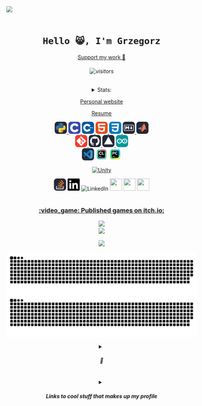 <!-- individual links and https://simpleicons.org/ !-->
<!-- in your header -->
<link rel="stylesheet" href="https://cdn.jsdelivr.net/gh/devicons/devicon@latest/devicon.min.css">

<div align="center">
<img src="https://media1.giphy.com/media/OfgFXNVi8gnEXvbske/giphy.gif" height="50" align="left"/><br><br>

</div>

<div align="center">
  
# `Hello 😸, I'm Grzegorz`
<a href="https://www.buymeacoffee.com/jirafey"> Support my work 💛</a>
  
###### ![visitors](https://vbr.wocr.tk/badge?page_id=Jirafey.Jirafey&lcolor=F4E892&color=F0CD7B&style=for-the-badge&logo=Github&logoColor=000000)  
  
<details>
<summary>Stats:</summary>
<img src="https://github-readme-stats-k4xr.vercel.app/api/top-langs/?username=Jirafey&langs_count=4&layout=compact&bg_color=20,f4e892,f1ce7d,f5e58d,f0cd7b,f0cd7b&title_color=4B311A&text_color=000&count_private=true&hide_border=true"count_private=true&theme=deafult" style="width: 50%; max-width: 50%; min-width: 50%;">
<img alt="GitHub stats" src="https://github-readme-stats-k4xr.vercel.app/api?username=Jirafey&hide=prs&bg_color=80,f0cd7b,f1ce7d,f5e58d,f4e892,81613a,f2cf7b&title_color=4B311A&text_color=000&count_private=true&hide_border=true" style="width: 50%; max-width: 50%; min-width: 50%;">

#

</details>

<a href="https://grzegorzkmita.com">Personal website</a>
</div>                   
<div align="center">
  <a href="grzegorz-kmita-resume.pdf">Resume</a>
<p align="center"> 
  <a href="grzegorz-kmita-resume.pdf">
<div align="center">

  <img height="32" width="32" src="https://github.com/Jirafey/Jirafey/blob/main/images/Python-Dark.svg" />
<img height="32" width="32" src="https://github.com/Jirafey/Jirafey/blob/main/images/C.svg" />
<img height="32" width="32" src="https://github.com/Jirafey/Jirafey/blob/main/images/CPP.svg" />
  <img height="32" width="32" src="https://github.com/Jirafey/Jirafey/blob/main/images/HTML.svg" />
<img height="32" width="32" src="https://github.com/Jirafey/Jirafey/blob/main/images/CSS.svg" />
  <img height="32" width="32"src="https://github.com/Jirafey/Jirafey/blob/main/images/Markdown-Dark.svg" />
  <img height="32" width="32" src="https://raw.githubusercontent.com/tandpfun/skill-icons/main/icons/Matlab-Dark.svg" />  
</div><div align="center">
<img height="32" width="32" src="https://github.com/Jirafey/Jirafey/blob/main/images/Git.svg" />
<img height="32" width="32" src="https://github.com/Jirafey/Jirafey/blob/main/images/Github-Dark.svg" />
<img height="32" width="32" src="https://github.com/Jirafey/Jirafey/blob/main/images/Vercel-Dark.svg" />
<a href="https://grzegorzkmita.com">
 <img height="32" width="32" src="https://raw.githubusercontent.com/Jirafey/Jirafey/601f276a8c25cf415fca2137ea7d24b99b1f1b10/images/Arduino.svg" </img></a>
<!--  do all the icons like this :)-->
 

  </div><div align="center">
<img height="32" width="32" src="https://github.com/Jirafey/Jirafey/blob/main/images/VSCode-Dark.svg" />
<img height="32" width="32" src="https://github.com/Jirafey/Jirafey/blob/main/images/clion.png" />
<img height="32" width="32" src="https://github.com/Jirafey/Jirafey/blob/main/images/pycharm.png" />
<a href="https://grzegorzkmita.com">
                                   
<picture><source media="(prefers-color-scheme: dark)" srcset="https://cdn.simpleicons.org/Unity/">
<img height="32" width="32" alt="Unity" src="https://github.com/halak/unity-editor-icons/blob/master/icons/small/UnityLogo.png"></picture></a>
  </div><div align="center">
<img height="32" width="32"src="https://github.com/Jirafey/Jirafey/blob/main/images/StackOverflow-Dark.svg" />
<img height="32" width="32"src="https://github.com/Jirafey/Jirafey/blob/main/images/linkedin-Dark.svg" />
<picture><source media="(prefers-color-scheme: dark)" srcset="https://cdn.jsdelivr.net/gh/devicons/devicon/icons/linkedin/linkedin-original.svg">
<img height="32" width="32" alt="LinkedIn" src="https://github.com/halak/unity-editor-icons/blob/master/icons/small/UnityLogo.png"></picture></a>                                                                                                      
<img height="32" width="32" src="https://cdn.simpleicons.org/Itch.io/" />  
<img height="32" width="32" src="https://cdn.simpleicons.org/BuyMeACoffee/" />  
<img height="32" width="32" src="https://grzegorzkmita.com/images/email.png" />

#
                                                                            
<h3><a href="https://jirafey.itch.io"> :video_game: Published games on itch.io:</h3></a>
<a href="https://jirafey.itch.io/teacup-adventure"><img src="https://user-images.githubusercontent.com/97115044/211327111-82001490-b05e-4cc1-87bb-ad0317351ab4.png" padding="10px"/></a>
          
<div align="center">
<a href="https://jirafey.itch.io/squaremadness"><img src="https://user-images.githubusercontent.com/97115044/211327312-3b9ac0c9-104e-47ea-8d88-8d65bfbba1d8.png" padding="10px"/> </a>
                  
<a href="https://jirafey.itch.io/pong"><img src="https://user-images.githubusercontent.com/97115044/211326562-7d06b0e3-c40f-4eed-a733-687e071a8565.png" padding="10px"/> </a> 

  </div>
  
![github contribution grid snake animation](https://raw.githubusercontent.com/Jirafey/Jirafey/output/github-contribution-grid-snake-dark.svg#gh-dark-mode-only)![github contribution grid snake animation](https://raw.githubusercontent.com/Jirafey/Jirafey/output/github-contribution-grid-snake.svg#gh-light-mode-only)

<div align ="center">
<details>
<summary><h5>💬 </h5></summary> 

Polish - Native <br>
English - C1 <br>
Chinese (Mandarin) - B1 <br>
German - A2 <br>
Dutch - A1 <br>

#

</div>
</details><br>
<div align ="center">
<details>
<summary> <h5> Links to cool stuff that makes up my profile</h5> </summary>


[`Gradient Github Stats`](https://github.com/anuraghazra/github-readme-stats#readme)

[`Github contributions snake`](https://github.com/Platane/snk#readme)

[`Skill icons`](https://github.com/tandpfun/skill-icons#readme)

[`Running cat GIF creator`](https://giphy.com/otajaider)
                    
[`Simple icons`](https://github.com/simple-icons/simple-icons#readme)
</div>                                                                                                                         
</details>
